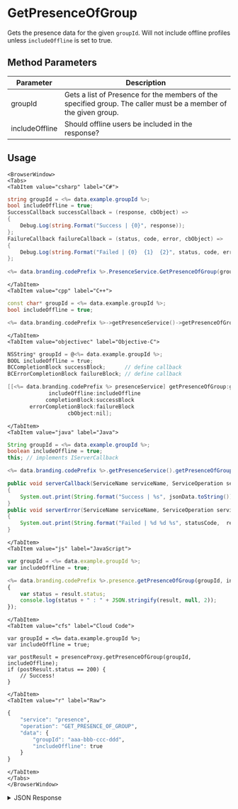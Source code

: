 # GetPresenceOfGroup

Gets the presence data for the given `groupId`. Will not include offline profiles unless `includeOffline` is set to true.

<PartialServop service_name="presence" operation_name="GET_PRESENCE_OF_GROUP" />

## Method Parameters
Parameter | Description
--------- | -----------
groupId | Gets a list of Presence for the members of the specified group. The caller must be a member of the given group. 
includeOffline | Should offline users be included in the response?

## Usage

```mdx-code-block
<BrowserWindow>
<Tabs>
<TabItem value="csharp" label="C#">
```

```csharp
string groupId = <%= data.example.groupId %>;
bool includeOffline = true;
SuccessCallback successCallback = (response, cbObject) =>
{
    Debug.Log(string.Format("Success | {0}", response));
};
FailureCallback failureCallback = (status, code, error, cbObject) =>
{
    Debug.Log(string.Format("Failed | {0}  {1}  {2}", status, code, error));
};
    
<%= data.branding.codePrefix %>.PresenceService.GetPresenceOfGroup(groupId, includeOffline, successCallback, failureCallback);
```

```mdx-code-block
</TabItem>
<TabItem value="cpp" label="C++">
```

```cpp
const char* groupId = <%= data.example.groupId %>;
bool includeOffline = true;

<%= data.branding.codePrefix %>->getPresenceService()->getPresenceOfGroup(groupId, includeOffline, this);
```

```mdx-code-block
</TabItem>
<TabItem value="objectivec" label="Objective-C">
```

```objectivec
NSString* groupId = @<%= data.example.groupId %>;
BOOL includeOffline = true;
BCCompletionBlock successBlock;      // define callback
BCErrorCompletionBlock failureBlock; // define callback

[[<%= data.branding.codePrefix %> presenceService] getPresenceOfGroup:groupId
             includeOffline:includeOffline
            completionBlock:successBlock
       errorCompletionBlock:failureBlock
                   cbObject:nil];
```

```mdx-code-block
</TabItem>
<TabItem value="java" label="Java">
```

```java
String groupId = <%= data.example.groupId %>;
boolean includeOffline = true;
this; // implements IServerCallback

<%= data.branding.codePrefix %>.getPresenceService().getPresenceOfGroup(groupId, includeOffline, this);

public void serverCallback(ServiceName serviceName, ServiceOperation serviceOperation, JSONObject jsonData)
{
    System.out.print(String.format("Success | %s", jsonData.toString()));
}
public void serverError(ServiceName serviceName, ServiceOperation serviceOperation, int statusCode, int reasonCode, String jsonError)
{
    System.out.print(String.format("Failed | %d %d %s", statusCode,  reasonCode, jsonError.toString()));
}
```

```mdx-code-block
</TabItem>
<TabItem value="js" label="JavaScript">
```

```javascript
var groupId = <%= data.example.groupId %>;
var includeOffline = true;

<%= data.branding.codePrefix %>.presence.getPresenceOfGroup(groupId, includeOffline, result =>
{
	var status = result.status;
	console.log(status + " : " + JSON.stringify(result, null, 2));
});
```

```mdx-code-block
</TabItem>
<TabItem value="cfs" label="Cloud Code">
```

```cfscript
var groupId = <%= data.example.groupId %>;
var includeOffline = true;

var postResult = presenceProxy.getPresenceOfGroup(groupId, includeOffline);
if (postResult.status == 200) {
    // Success!
}
```

```mdx-code-block
</TabItem>
<TabItem value="r" label="Raw">
```

```r
{
	"service": "presence",
	"operation": "GET_PRESENCE_OF_GROUP",
	"data": {
		"groupId": "aaa-bbb-ccc-ddd",
		"includeOffline": true
	}
}
```

```mdx-code-block
</TabItem>
</Tabs>
</BrowserWindow>
```

<details>
<summary>JSON Response</summary>

```json
{
 "data": {
  "presence": [
   {
    "user": {
     "id": <%= data.example.profileId %>,
     "name": <%= data.example.playerName %>,
     "pic": null,
     "cxs": [
      "22284:fb416888-e76d-425d-a06d-a5529bdba8d9:id58ohotujj893gomctos244al"
     ]
    },
    "online": true,
    "summaryFriendData": {},
    "activity": {
     "LOCATION": "POKER_TABLE",
     "STATUS": "PLAYING_GAME"
    }
   }
  ]
 },
 "status": 200
}
```
</details>

